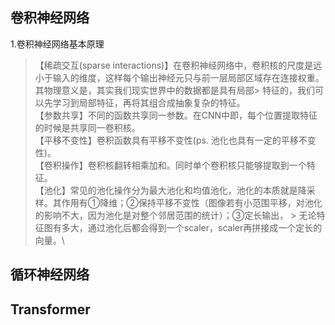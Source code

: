 卷积神经网络
-----
1.卷积神经网络基本原理
>【稀疏交互(sparse interactions)】在卷积神经网络中，卷积核的尺度是远小于输入的维度，这样每个输出神经元只与前一层局部区域存在连接权重。其物理意义是，其实我们现实世界中的数据都是具有局部> 特征的，我们可以先学习到局部特征，再将其组合成抽象复杂的特征。\
>【参数共享】不同的函数共享同一参数。在CNN中即，每个位置提取特征的时候是共享同一卷积核。\
>【平移不变性】卷积函数具有平移不变性(ps. 池化也具有一定的平移不变性)。\
>【卷积操作】卷积核翻转相乘加和。同时单个卷积核只能够提取到一个特征。\
>【池化】常见的池化操作分为最大池化和均值池化，池化的本质就是降采样。其作用有①降维；②保持平移不变性（图像若有小范围平移，对池化的影响不大，因为池化是对整个邻居范围的统计）；③定长输出， > 无论特征图有多大，通过池化后都会得到一个scaler，scaler再拼接成一个定长的向量。\

循环神经网络
----

Transformer
----

